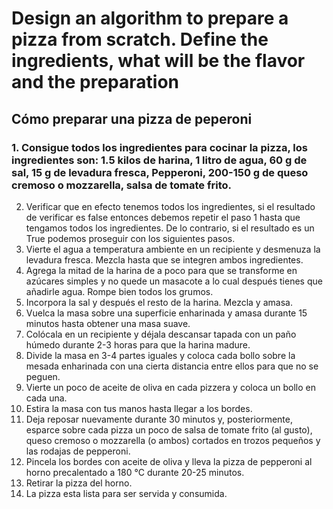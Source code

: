 # Design an algorithm to prepare a pizza from scratch. Define the ingredients, what will be the flavor and the preparation
## Cómo preparar una pizza de peperoni
### 1.	Consigue todos los ingredientes para cocinar la pizza, los ingredientes son: 1.5 kilos de harina, 1 litro de agua, 60 g de sal, 15 g de levadura fresca, Pepperoni, 200-150 g de queso cremoso o mozzarella, salsa de tomate frito.
2.	Verificar que en efecto tenemos todos los ingredientes, si el resultado de verificar es false entonces debemos repetir el paso 1 hasta que tengamos todos los ingredientes. De lo contrario, si el resultado es un True podemos proseguir con los siguientes pasos.
3.	Vierte el agua a temperatura ambiente en un recipiente y desmenuza la levadura fresca. Mezcla hasta que se integren ambos ingredientes.
4.	Agrega la mitad de la harina de a poco para que se transforme en azúcares simples y no quede un masacote a lo cual después tienes que añadirle agua. Rompe bien todos los grumos.
5.	Incorpora la sal y después el resto de la harina. Mezcla y amasa.
6.	Vuelca la masa sobre una superficie enharinada y amasa durante 15 minutos hasta obtener una masa suave.
7.	Colócala en un recipiente y déjala descansar tapada con un paño húmedo durante 2-3 horas para que la harina madure.
8.	Divide la masa en 3-4 partes iguales y coloca cada bollo sobre la mesada enharinada con una cierta distancia entre ellos para que no se peguen.
9.	Vierte un poco de aceite de oliva en cada pizzera y coloca un bollo en cada una.
10.	 Estira la masa con tus manos hasta llegar a los bordes.
11.	 Deja reposar nuevamente durante 30 minutos y, posteriormente, esparce sobre cada pizza un poco de salsa de tomate frito (al gusto), queso cremoso o mozzarella (o ambos) cortados en trozos pequeños y las rodajas de pepperoni.
12.	 Pincela los bordes con aceite de oliva y lleva la pizza de pepperoni al horno precalentado a 180 °C durante 20-25 minutos.
13.	Retirar la pizza del horno.
14.	La pizza esta lista para ser servida y consumida.

